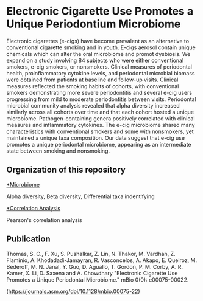 # Electronic Cigarette Use Promotes a Unique Periodontium Microbiome
Electronic cigarettes (e-cigs) have become prevalent as an alternative to conventional cigarette smoking and in youth. E-cigs aerosol contain unique chemicals which can alter the oral microbiome and promot dysbiosis. We expand on a study involving 84 subjects who were either conventional smokers, e-cig smokers, or nonsmokers. Clinical measures of periodontal health, proinflammatory cytokine levels, and periodontal microbial biomass were obtained from patients at baseline and follow-up visits. Clinical measures reflected the smoking habits of cohorts, with conventional smokers demonstrating more severe periodontitis and several e-cig users progressing from mild to moderate periodontitis between visits. Periodontal microbial community analysis revealed that alpha diversity increased similarly across all cohorts over time and that each cohort hosted a unique microbiome. Pathogen-containing genera positively correlated with clinical measures and inflammatory cytokines. The e-cig microbiome shared many characteristics with conventional smokers and some with nonsmokers, yet maintained a unique taxa composition. Our data suggest that e-cig use promotes a unique periodontal microbiome, appearing as an intermediate state between smoking and nonsmoking.

## Organization of this repository
[*Microbiome](https://github.com/Fangxi-Xu/E-cigarettes_SGP_Microbiome/tree/main/Microbiome)


Alpha diversity, Beta diversity, Differential taxa indentifying

[*Correlation Analysis](https://github.com/Fangxi-Xu/E-cigarettes_SGP_Microbiome/tree/main/Correlation)

Pearson's correlation analysis 

## Publication

Thomas, S. C., F. Xu, S. Pushalkar, Z. Lin, N. Thakor, M. Vardhan, Z. Flaminio, A. Khodadadi-Jamayran, R. Vasconcelos, A. Akapo, E. Queiroz, M. Bederoff, M. N. Janal, Y. Guo, D. Aguallo, T. Gordon, P. M. Corby, A. R. Kamer, X. Li, D. Saxena and A. Chowdhary "Electronic Cigarette Use Promotes a Unique Periodontal Microbiome." mBio 0(0): e00075-00022.

(https://journals.asm.org/doi/10.1128/mbio.00075-22)



